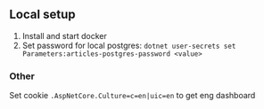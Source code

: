 ## Local setup

1. Install and start docker
2. Set password for local postgres: `dotnet user-secrets set Parameters:articles-postgres-password <value>`


### Other
Set cookie `.AspNetCore.Culture=c=en|uic=en` to get eng dashboard